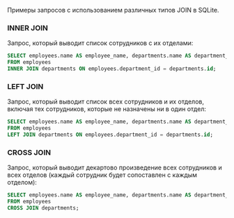 Примеры запросов с использованием различных типов JOIN в SQLite.

### INNER JOIN

Запрос, который выводит список сотрудников с их отделами:

```sql
SELECT employees.name AS employee_name, departments.name AS department_name
FROM employees
INNER JOIN departments ON employees.department_id = departments.id;
```

### LEFT JOIN

Запрос, который выводит список всех сотрудников и их отделов, включая тех сотрудников, которые не назначены ни в один отдел:

```sql
SELECT employees.name AS employee_name, departments.name AS department_name
FROM employees
LEFT JOIN departments ON employees.department_id = departments.id;
```

### CROSS JOIN

Запрос, который выводит декартово произведение всех сотрудников и всех отделов (каждый сотрудник будет сопоставлен с каждым отделом):

```sql
SELECT employees.name AS employee_name, departments.name AS department_name
FROM employees
CROSS JOIN departments;
```
